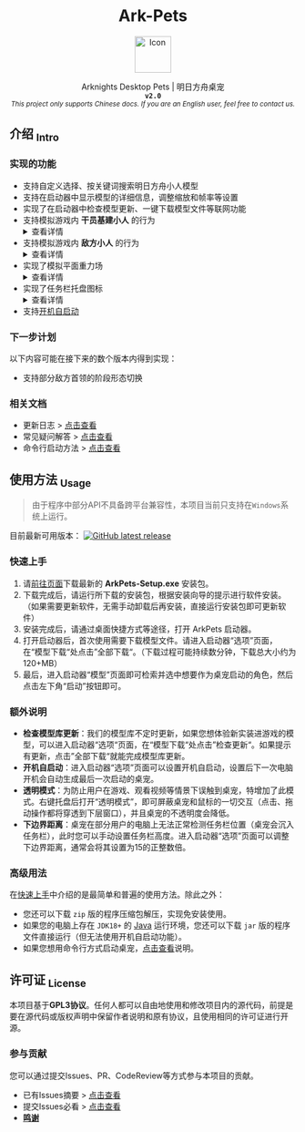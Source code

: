 <!-- 欢迎阅读 Ark-Pets 说明文档 -->
<!-- 仓库：https://github.com/isHarryh/Ark-Pets -->

<div align="center">
   <h1> Ark-Pets </h1>
   <img height="64" src="https://raw.githubusercontent.com/isHarryh/Ark-Pets/v2.x/assets/icon.png" title="Icon" width="64"/>
   <p>
      Arknights Desktop Pets | 明日方舟桌宠 <br>
      <code><b> v2.0 </b></code> <br>
      <sub>
         <i> This project only supports Chinese docs. If you are an English user, feel free to contact us. </i>
      </sub>
   </p>
</div>

## 介绍 <sub>Intro</sub>
### 实现的功能
- 支持自定义选择、按关键词搜索明日方舟小人模型
- 支持在启动器中显示模型的详细信息，调整缩放和帧率等设置
- 实现了在启动器中检查模型更新、一键下载模型文件等联网功能
- 支持模拟游戏内 **干员基建小人** 的行为 <details><summary>查看详情</summary>
   1. 基建小人能够执行行走和坐下的动作
   2. 基建小人能够被鼠标交互 (执行戳一戳动作)
   3. 基建小人能够执行基建动作 (如有)
- 支持模拟游戏内 **敌方小人** 的行为 <details><summary>查看详情</summary>
   1. 敌方小人能够执行行走动作
   2. 敌方小人能够被鼠标交互 (执行攻击动作)
- 实现了模拟平面重力场 <details><summary>查看详情</summary>
   1. 桌宠在被拖拽到空中后能够自由落体
   2. 桌宠可以站立在打开的窗口的边缘上
   3. 桌宠会受地面摩擦力和空气阻力作用
   4. 桌宠会在其他桌宠靠近时被排斥推动
   5. 桌宠活动范围的[下边界距离](#额外说明)可以调整
- 实现了任务栏托盘图标 <details><summary>查看详情</summary>
   1. 托盘菜单可以选择是否保持当前动作
   2. 托盘菜单可以选择是否启用[透明模式](#额外说明)
   2. 托盘菜单可以用于退出桌宠
- 支持[开机自启动](#额外说明)

### 下一步计划
以下内容可能在接下来的数个版本内得到实现：
- 支持部分敌方首领的阶段形态切换

### 相关文档
- 更新日志 > [点击查看](CHANGELOG.md)
- 常见疑问解答 > [点击查看](docs/Q%26A.md)
- 命令行启动方法 > [点击查看](docs/CmdLine.md)


## 使用方法 <sub>Usage</sub>
> 由于程序中部分API不具备跨平台兼容性，本项目当前只支持在`Windows`系统上运行。

目前最新可用版本：
[<img alt="GitHub latest release" src="https://img.shields.io/github/v/release/isHarryh/Ark-Pets?display_name=tag&label=Version&sort=semver&include_prereleases">](https://github.com/isHarryh/Ark-Pets/releases)

### 快速上手
1. 请[前往页面](https://github.com/isHarryh/Ark-Pets/releases)下载最新的 **ArkPets-Setup.exe** 安装包。
2. 下载完成后，请运行所下载的安装包，根据安装向导的提示进行软件安装。（如果需要更新软件，无需手动卸载后再安装，直接运行安装包即可更新软件）
3. 安装完成后，请通过桌面快捷方式等途径，打开 ArkPets 启动器。
4. 打开启动器后，首次使用需要下载模型文件。请进入启动器“选项”页面，在“模型下载“处点击”全部下载“。（下载过程可能持续数分钟，下载总大小约为120+MB）
5. 最后，进入启动器“模型”页面即可检索并选中想要作为桌宠启动的角色，然后点击左下角“启动”按钮即可。

### 额外说明
- **检查模型库更新**：我们的模型库不定时更新，如果您想体验新实装进游戏的模型，可以进入启动器“选项“页面，在“模型下载“处点击”检查更新“。如果提示有更新，点击”全部下载“就能完成模型库更新。
- **开机自启动**：进入启动器“选项”页面可以设置开机自启动，设置后下一次电脑开机会自动生成最后一次启动的桌宠。
- **透明模式**：为防止用户在游戏、观看视频等情景下误触到桌宠，特增加了此模式。右键托盘后打开“透明模式”，即可屏蔽桌宠和鼠标的一切交互（点击、拖动操作都将穿透到下层窗口），并且桌宠的不透明度会降低。
- **下边界距离**：桌宠在部分用户的电脑上无法正常检测任务栏位置（桌宠会沉入任务栏），此时您可以手动设置任务栏高度。进入启动器“选项”页面可以调整下边界距离，通常会将其设置为15的正整数倍。

### 高级用法
在[快速上手](#快速上手)中介绍的是最简单和普遍的使用方法。除此之外：
- 您还可以下载 `zip` 版的程序压缩包解压，实现免安装使用。
- 如果您的电脑上存在 `JDK18+` 的 [Java](https://www.java.com) 运行环境，您还可以下载 `jar` 版的程序文件直接运行（但无法使用开机自启动功能）。
- 如果您想用命令行方式启动桌宠，[点击查看](docs/CmdLine.md)说明。


## 许可证 <sub>License</sub>
本项目基于**GPL3协议**。任何人都可以自由地使用和修改项目内的源代码，前提是要在源代码或版权声明中保留作者说明和原有协议，且使用相同的许可证进行开源。

### 参与贡献
您可以通过提交Issues、PR、CodeReview等方式参与本项目的贡献。
- 已有Issues摘要 > [点击查看](docs/Issues.md#已有议题)
- 提交Issues必看 > [点击查看](docs/Issues.md#议题规范)
- **[鸣谢](docs/Thanks.md)**
<!--- 开发者Wiki > [点击查看](https://github.com/isHarryh/Ark-Pets/wiki) -->
